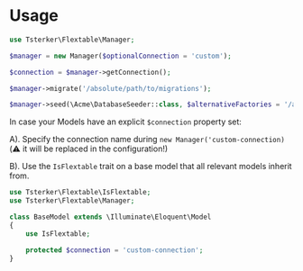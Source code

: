 
# Usage

```php
use Tsterker\Flextable\Manager;

$manager = new Manager($optionalConnection = 'custom');

$connection = $manager->getConnection();

$manager->migrate('/absolute/path/to/migrations');

$manager->seed(\Acme\DatabaseSeeder::class, $alternativeFactories = '/absolute/path/to/factories');
```

In case your Models have an explicit `$connection` property set:

A). Specify the connection name during `new Manager('custom-connection)`(:warning: it will be replaced in the configuration!)

B). Use the `IsFlextable` trait on a base model that all relevant models inherit from.

```php
use Tsterker\Flextable\IsFlextable;
use Tsterker\Flextable\Manager;

class BaseModel extends \Illuminate\Eloquent\Model
{
    use IsFlextable;

    protected $connection = 'custom-connection';
}
```
